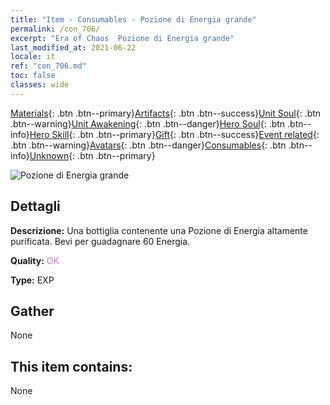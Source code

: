 ```yaml
---
title: "Item - Consumables - Pozione di Energia grande"
permalink: /con_706/
excerpt: "Era of Chaos  Pozione di Energia grande"
last_modified_at: 2021-06-22
locale: it
ref: "con_706.md"
toc: false
classes: wide
---
```

 [Materials](/ItemsIT/){: .btn .btn--primary}[Artifacts](/ItemsIT/Artifacts/){: .btn .btn--success}[Unit Soul](/ItemsIT/UnitSoul/){: .btn .btn--warning}[Unit Awakening](/ItemsIT/UnitAwakening/){: .btn .btn--danger}[Hero Soul](/ItemsIT/HeroSoul/){: .btn .btn--info}[Hero Skill](/ItemsIT/HeroSkill/){: .btn .btn--primary}[Gift](/ItemsIT/Gift/){: .btn .btn--success}[Event related](/ItemsIT/Events/){: .btn .btn--warning}[Avatars](/ItemsIT/Avatars/){: .btn .btn--danger}[Consumables](/ItemsIT/Consumables/){: .btn .btn--info}[Unknown](/ItemsIT/Unknown/){: .btn .btn--primary}

 ![Pozione di Energia grande](/images/t/i_506.png)

## Dettagli
 **Descrizione:** Una bottiglia contenente una Pozione di Energia altamente purificata. Bevi per guadagnare 60 Energia.

 **Quality:** <span style="color: #DA70D6">OK</span>

 **Type:** EXP

## Gather

  None

## This item contains:

  None

